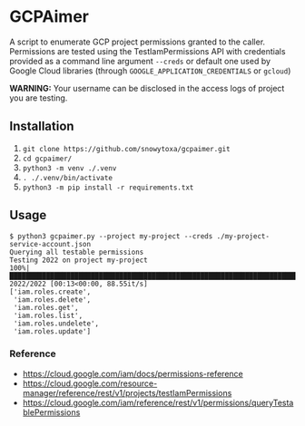# GCPAimer

A script to enumerate GCP project permissions granted to the caller. Permissions are tested using the TestIamPermissions API with credentials provided as a command line argument `--creds` or default one used by Google Cloud libraries (through `GOOGLE_APPLICATION_CREDENTIALS` or `gcloud`)

**WARNING:** Your username can be disclosed in the access logs of project you are testing.

## Installation

1. `git clone https://github.com/snowytoxa/gcpaimer.git`
2. `cd gcpaimer/`
3. `python3 -m venv ./.venv`
4. `. ./.venv/bin/activate`
4. `python3 -m pip install -r requirements.txt`

## Usage
```
$ python3 gcpaimer.py --project my-project --creds ./my-project-service-account.json
Querying all testable permissions
Testing 2022 on project my-project
100%|█████████████████████████████████████████████████████████████████████████████████████████████████████████████████████████████████████████| 2022/2022 [00:13<00:00, 88.55it/s]
['iam.roles.create',
 'iam.roles.delete',
 'iam.roles.get',
 'iam.roles.list',
 'iam.roles.undelete',
 'iam.roles.update']
```

### Reference
- https://cloud.google.com/iam/docs/permissions-reference
- https://cloud.google.com/resource-manager/reference/rest/v1/projects/testIamPermissions
- https://cloud.google.com/iam/reference/rest/v1/permissions/queryTestablePermissions